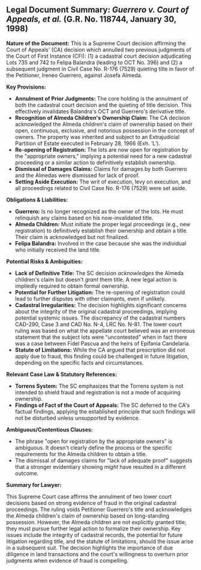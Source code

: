 ## Legal Document Summary: *Guerrero v. Court of Appeals, et al.* (G.R. No. 118744, January 30, 1998)

**Nature of the Document:** This is a Supreme Court decision affirming the Court of Appeals' (CA) decision which annulled two previous judgments of the Court of First Instance (CFI): (1) a cadastral court decision adjudicating Lots 735 and 742 to Felipa Balandra (leading to OCT No. 396) and (2) a subsequent judgment in Civil Case No. R-176 (7529) quieting title in favor of the Petitioner, Ireneo Guerrero, against Josefa Almeda.

**Key Provisions:**

*   **Annulment of Prior Judgments:** The core holding is the annulment of both the cadastral court decision and the quieting of title decision. This effectively invalidates Balandra's OCT and Guerrero's derivative title.
*   **Recognition of Almeda Children's Ownership Claim:** The CA decision acknowledged the Almeda children's claim of ownership based on their open, continuous, exclusive, and notorious possession in the concept of owners. The property was inherited and subject to an Extrajudicial Partition of Estate executed in February 28, 1966 (Exh. ‘L’).
*   **Re-opening of Registration:** The lots are now open for registration by the "appropriate owners," implying a potential need for a new cadastral proceeding or a similar action to definitively establish ownership.
*   **Dismissal of Damages Claims:** Claims for damages by both Guerrero and the Almedas were dismissed for lack of proof.
*   **Setting Aside Execution:** The writ of execution, levy on execution, and all proceedings related to Civil Case No. R-176 (7529) were set aside.

**Obligations & Liabilities:**

*   **Guerrero:** Is no longer recognized as the owner of the lots.  He must relinquish any claims based on his now-invalidated title.
*   **Almeda Children:**  Must initiate the proper legal proceedings (e.g., new registration) to definitively establish their ownership and obtain a title.  Their claim is acknowledged but not finalized.
*  **Felipa Balandra:** Involved in the case because she was the individual who initially received the land title.

**Potential Risks & Ambiguities:**

*   **Lack of Definitive Title:** The SC decision *acknowledges* the Almeda children's claim but doesn't *grant* them title. A new legal action is impliedly required to obtain formal ownership.
*   **Potential for Further Litigation:**  The re-opening of registration could lead to further disputes with other claimants, even if unlikely.
*   **Cadastral Irregularities:** The decision highlights significant concerns about the integrity of the original cadastral proceedings, implying potential systemic issues. The discrepancy of the cadastral numbers CAD-290, Case 3 and CAD No. N-4, LRC No. N-81. The lower court ruling was based on what the appellate court believed was an erroneous statement that the subject lots were “uncontested” when in fact there was a case between Fidel Pascua and the heirs of Epifania Candelaria.
*   **Statute of Limitations:** While the CA argued that prescription did not apply due to fraud, this finding could be challenged in future litigation, depending on the specific facts and circumstances.

**Relevant Case Law & Statutory References:**

*   **Torrens System:** The SC emphasizes that the Torrens system is not intended to shield fraud and registration is not a mode of acquiring ownership.
*   **Findings of Fact of the Court of Appeals:** The SC deferred to the CA's factual findings, applying the established principle that such findings will not be disturbed unless unsupported by evidence.

**Ambiguous/Contentious Clauses:**

*   The phrase "open for registration by the appropriate owners" is ambiguous. It doesn't clearly define the process or the specific requirements for the Almeda children to obtain a title.
*   The dismissal of damages claims for "lack of adequate proof" suggests that a stronger evidentiary showing *might* have resulted in a different outcome.

**Summary for Lawyer:**

This Supreme Court case affirms the annulment of two lower court decisions based on strong evidence of fraud in the original cadastral proceedings. The ruling voids Petitioner Guerrero's title and acknowledges the Almeda children's claim of ownership based on long-standing possession. However, the Almeda children are not explicitly granted title; they must pursue further legal action to formalize their ownership. Key issues include the integrity of cadastral records, the potential for future litigation regarding title, and the statute of limitations, should the issue arise in a subsequent suit. The decision highlights the importance of due diligence in land transactions and the court's willingness to overturn prior judgments when evidence of fraud is compelling.
